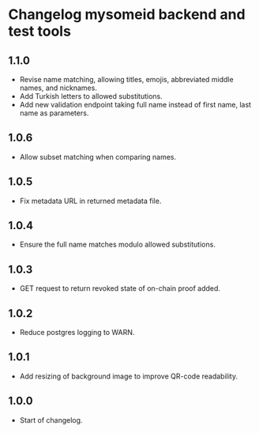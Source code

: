# Changelog mysomeid backend and test tools

## 1.1.0

- Revise name matching, allowing titles, emojis, abbreviated middle names, and nicknames.
- Add Turkish letters to allowed substitutions.
- Add new validation endpoint taking full name instead of first name, last name as parameters.

## 1.0.6

- Allow subset matching when comparing names.

## 1.0.5

- Fix metadata URL in returned metadata file.

## 1.0.4

- Ensure the full name matches modulo allowed substitutions.

## 1.0.3

- GET request to return revoked state of on-chain proof added.

## 1.0.2

- Reduce postgres logging to WARN.

## 1.0.1

- Add resizing of background image to improve QR-code readability.

## 1.0.0

- Start of changelog.
